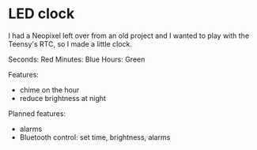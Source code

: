 # LED clock

I had a Neopixel left over from an old project and I wanted to play with the Teensy's RTC, so I made a little clock.



Seconds: Red
Minutes: Blue
Hours: Green


Features:

- chime on the hour
- reduce brightness at night

Planned features:

- alarms
- Bluetooth control: set time, brightness, alarms
